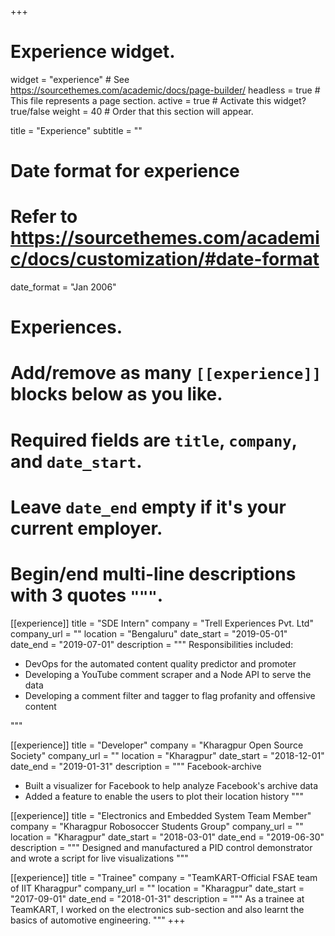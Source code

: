 +++
# Experience widget.
widget = "experience"  # See https://sourcethemes.com/academic/docs/page-builder/
headless = true  # This file represents a page section.
active = true  # Activate this widget? true/false
weight = 40  # Order that this section will appear.

title = "Experience"
subtitle = ""

# Date format for experience
#   Refer to https://sourcethemes.com/academic/docs/customization/#date-format
date_format = "Jan 2006"

# Experiences.
#   Add/remove as many `[[experience]]` blocks below as you like.
#   Required fields are `title`, `company`, and `date_start`.
#   Leave `date_end` empty if it's your current employer.
#   Begin/end multi-line descriptions with 3 quotes `"""`.
[[experience]]
  title = "SDE Intern"
  company = "Trell Experiences Pvt. Ltd"
  company_url = ""
  location = "Bengaluru"
  date_start = "2019-05-01"
  date_end = "2019-07-01"
  description = """
  Responsibilities included:
  * DevOps for the automated content quality predictor and promoter
  * Developing a YouTube comment scraper and a Node API to serve the data
  * Developing a comment filter and tagger to flag profanity and offensive content

  """

[[experience]]
  title = "Developer"
  company = "Kharagpur Open Source Society"
  company_url = ""
  location = "Kharagpur"
  date_start = "2018-12-01"
  date_end = "2019-01-31"
  description = """
  Facebook-archive
  * Built a visualizer for Facebook to help analyze Facebook's archive data
  * Added a feature to enable the users to plot their location history
  """

[[experience]]
  title = "Electronics and Embedded System Team Member"
  company = "Kharagpur Robosoccer Students Group"
  company_url = ""
  location = "Kharagpur"
  date_start = "2018-03-01"
  date_end = "2019-06-30"
  description = """
  Designed and manufactured a PID control demonstrator and wrote a script for live visualizations 
  """

[[experience]]
  title = "Trainee"
  company = "TeamKART-Official FSAE team of IIT Kharagpur"
  company_url = ""
  location = "Kharagpur"
  date_start = "2017-09-01"
  date_end = "2018-01-31"
  description = """
  As a trainee at TeamKART, I worked on the electronics sub-section and also learnt the basics of automotive engineering.
  """
+++
